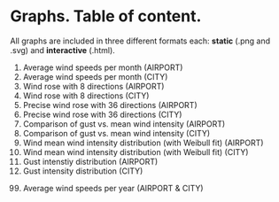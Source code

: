# Graphs. Table of content.

All graphs are included in three different formats each: **static** (.png and .svg) and **interactive** (.html).

01) Average wind speeds per month (AIRPORT)
02) Average wind speeds per month (CITY)
03) Wind rose with 8 directions (AIRPORT)
04) Wind rose with 8 directions (CITY)
5) Precise wind rose with 36 directions (AIRPORT)
6) Precise wind rose with 36 directions (CITY)
7) Comparison of gust vs. mean wind intensity (AIRPORT)
8) Comparison of gust vs. mean wind intensity (CITY)
9) Wind mean wind intensity distribution (with Weibull fit) (AIRPORT)
10) Wind mean wind intensity distribution (with Weibull fit) (CITY)
11) Gust intenstiy distribution (AIRPORT)
12) Gust intensity distribution (CITY)
99. Average wind speeds per year (AIRPORT & CITY)
